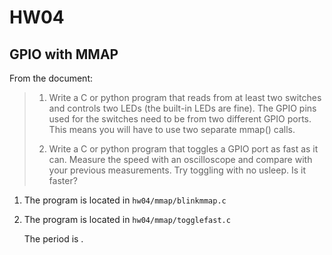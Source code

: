 # HW04

## GPIO with MMAP

From the document:

> 1. Write a C or python program that reads from at least two switches and controls two LEDs (the built-in LEDs are fine). The GPIO pins used for the switches need to be from two different GPIO ports. This means you will have to use two separate mmap() calls.
> 
> 2. Write a C or python program that toggles a GPIO port as fast as it can. Measure the speed with an oscilloscope and compare with your previous measurements. Try toggling with no usleep. Is it faster?

1. The program is located in `hw04/mmap/blinkmmap.c`

2. The program is located in `hw04/mmap/togglefast.c`

   The period is .


